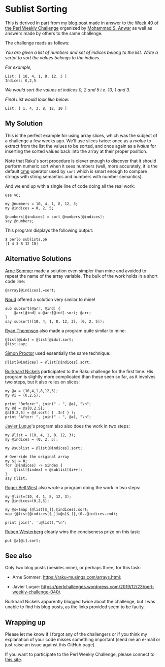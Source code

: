 # Sublist Sorting 

This is derived in part from my [blog post](http://blogs.perl.org/users/laurent_r/2019/12/perl-weekly-challenge-40-multiple-arrays-content-and-sublist-sorting.html) made in answer to the [Week 40 of the Perl Weekly Challenge](https://perlweeklychallenge.org/blog/perl-weekly-challenge-038/) organized by  <a href="http://blogs.perl.org/users/mohammad_s_anwar/">Mohammad S. Anwar</a> as well as answers made by others to the same challenge.

The challenge reads as follows:


*You are given a list of numbers and set of indices belong to the list. Write a script to sort the values belongs to the indices.*

*For example,*

	List: [ 10, 4, 1, 8, 12, 3 ]
	Indices: 0,2,5

*We would sort the values at indices 0, 2 and 5 i.e. 10, 1 and 3.*

*Final List would look like below:*

    List: [ 1, 4, 3, 8, 12, 10 ]

## My Solution

This is the perfect example for using array slices, which was the subject of a challenge a few weeks ago. We'll use slices twice: once as a *rvalue* to extract from the list the values to be sorted, and once again as a *lvalue* for inserting the sorted values back into the array at their proper position.

Note that Raku's sort procedure is clever enough to discover that it should perform numeric sort when it sees numbers (well, more accurately, it is the default [cmp](https://docs.raku.org/routine/cmp) operator used by `sort` which is smart enough to compare strings with string semantics and numbers with number semantics).

And we end up with a single line of code doing all the real work:

``` Perl6
use v6;

my @numbers = 10, 4, 1, 8, 12, 3;
my @indices = 0, 2, 5;

@numbers[@indices] = sort @numbers[@indices];
say @numbers;
```

This program displays the following output:

    $ perl6 sublists.p6
    [1 4 3 8 12 10]

## Alternative Solutions

[Arne Sommer](https://github.com/manwar/perlweeklychallenge-club/blob/master/challenge-040/arne-sommer/perl6/ch-2.p6) made a solution even simpler than mine and avoided to repeat the name of the array variable. The bulk of the work holds in a short code line:

``` Perl6
@array[@indices].=sort;
```

[Noud](https://github.com/manwar/perlweeklychallenge-club/blob/master/challenge-040/noud/perl6/ch-2.p6) offered a solution very similar to mine!

``` Perl6
sub subsort(@arr, @ind) {
    @arr[@ind] = @arr[@ind].sort; @arr;
}
say subsort([10, 4, 1, 8, 12, 3], [0, 2, 5]);
```

[Ryan Thompson](https://github.com/manwar/perlweeklychallenge-club/blob/master/challenge-040/ryan-thompson/perl6/ch-2.p6) also made a program quite similar to mine:

``` Perl6
@list[@idx] = @list[@idx].sort;
@list.say;
```

[Simon Proctor](https://github.com/manwar/perlweeklychallenge-club/blob/master/challenge-040/simon-proctor/perl6/ch-2.p6) used essentially the same technique:

``` Perl6
@list[@indices] = @list[@indices].sort;
```

[Burkhard Nickels](https://github.com/manwar/perlweeklychallenge-club/blob/master/challenge-040/burkhard-nickels/perl6/ch-2.p6) participated to the Raku challenge for the first time. His program is slightly more complicated than those seen so far, as it involves two steps, but it also relies on slices:

``` Perl6
my @a = (10,4,1,8,12,3);
my @i = (0,2,5);

print "Before:", join(" - ", @a), "\n";
my @d = @a[0,2,5];
@a[0,2,5] = @d.sort( { .Int } );
print "After: ", join(" - ", @a), "\n";
```

[Javier Luque](https://github.com/manwar/perlweeklychallenge-club/blob/master/challenge-040/javier-luque/perl6/ch-2.p6)'s program also also does the work in two steps: 

``` Perl6
my @list = (10, 4, 1, 8, 12, 3);
my @indices = (0, 2, 5);

my @sublist = @list[@indices].sort;

# Override the original array
my $i = 0;
for (@indices) -> $index {
    @list[$index] = @sublist[$i++];
}
say @list;
```

[Roger Bell West](https://github.com/manwar/perlweeklychallenge-club/blob/master/challenge-040/roger-bell-west/perl6/ch-2.p6) also wrote a program doing the work in two steps:

``` Perl6
my @list=(10, 4, 1, 8, 12, 3);
my @indices=(0,2,5);

my @s=(map {@list[$_]},@indices).sort;
map {@list[@indices[$_]]=@s[$_]},(0..@indices.end);

print join(', ',@list),"\n";
```

[Ruben Westerberg](https://github.com/manwar/perlweeklychallenge-club/blob/master/challenge-040/ruben-westerberg/perl6/ch-2.p6) clearly wins the conciseness prize on this task:

``` Perl6
put @a[@i].sort;
```

## See also

Only two blog posts (besides mine), or perhaps three, for this task:

* Arne Sommer: https://raku-musings.com/arrays.html;

* Javier Luque: https://perlchallenges.wordpress.com/2019/12/23/perl-weekly-challenge-040/.

Burkhard Nickels apparently blogged twice about the challenge, but I was unable to find his blog posts, as the links provided seem to be faulty.

## Wrapping up

Please let me know if I forgot any of the challengers or if you think my explanation of your code misses something important (send me an e-mail or just raise an issue against this GitHub page).

If you want to participate to the Perl Weekly Challenge, please connect to [this site](https://perlweeklychallenge.org/).



